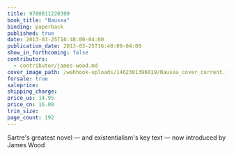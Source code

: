 ```yaml
---
title: 9780811220309
book_title: "Nausea"
binding: paperback
published: true
date: 2013-03-25T16:48:00-04:00
publication_date: 2013-03-25T16:48:00-04:00
show_in_forthcoming: false
contributors:
  - contributor/james-wood.md
cover_image_path: /webhook-uploads/1462301396019/Nausea_cover_current.jpg
forsale: true
saleprice:
shipping_charge:
price_us: 14.95
price_cn: 16.00
trim_size:
page_count: 192
---
```

Sartre's greatest novel — and existentialism's key text — now introduced by James Wood

